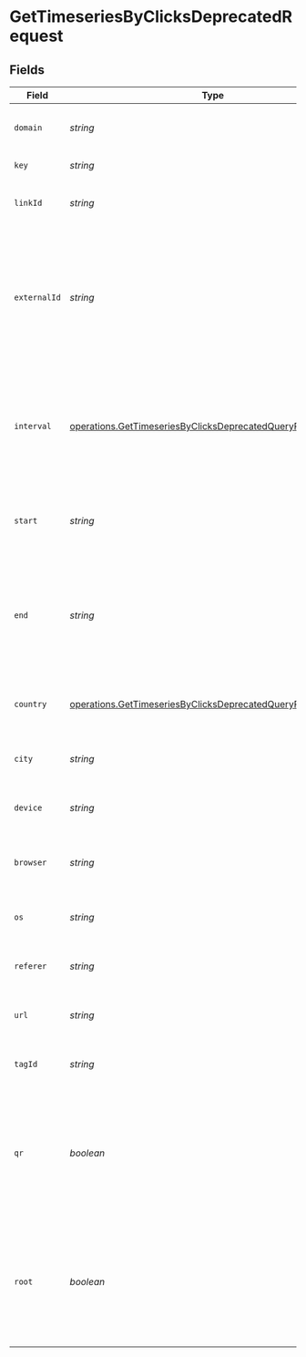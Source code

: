 # GetTimeseriesByClicksDeprecatedRequest


## Fields

| Field                                                                                                                                        | Type                                                                                                                                         | Required                                                                                                                                     | Description                                                                                                                                  |
| -------------------------------------------------------------------------------------------------------------------------------------------- | -------------------------------------------------------------------------------------------------------------------------------------------- | -------------------------------------------------------------------------------------------------------------------------------------------- | -------------------------------------------------------------------------------------------------------------------------------------------- |
| `domain`                                                                                                                                     | *string*                                                                                                                                     | :heavy_minus_sign:                                                                                                                           | The domain to filter analytics for.                                                                                                          |
| `key`                                                                                                                                        | *string*                                                                                                                                     | :heavy_minus_sign:                                                                                                                           | The short link slug.                                                                                                                         |
| `linkId`                                                                                                                                     | *string*                                                                                                                                     | :heavy_minus_sign:                                                                                                                           | The unique ID of the short link on Dub.                                                                                                      |
| `externalId`                                                                                                                                 | *string*                                                                                                                                     | :heavy_minus_sign:                                                                                                                           | This is the ID of the link in the your database. Must be prefixed with 'ext_' when passed as a query parameter.                              |
| `interval`                                                                                                                                   | [operations.GetTimeseriesByClicksDeprecatedQueryParamInterval](../../models/operations/gettimeseriesbyclicksdeprecatedqueryparaminterval.md) | :heavy_minus_sign:                                                                                                                           | The interval to retrieve analytics for. Takes precedence over start and end. If undefined, defaults to 24h.                                  |
| `start`                                                                                                                                      | *string*                                                                                                                                     | :heavy_minus_sign:                                                                                                                           | The start date and time when to retrieve analytics from.                                                                                     |
| `end`                                                                                                                                        | *string*                                                                                                                                     | :heavy_minus_sign:                                                                                                                           | The end date and time when to retrieve analytics from. If not provided, defaults to the current date.                                        |
| `country`                                                                                                                                    | [operations.GetTimeseriesByClicksDeprecatedQueryParamCountry](../../models/operations/gettimeseriesbyclicksdeprecatedqueryparamcountry.md)   | :heavy_minus_sign:                                                                                                                           | The country to retrieve analytics for.                                                                                                       |
| `city`                                                                                                                                       | *string*                                                                                                                                     | :heavy_minus_sign:                                                                                                                           | The city to retrieve analytics for.                                                                                                          |
| `device`                                                                                                                                     | *string*                                                                                                                                     | :heavy_minus_sign:                                                                                                                           | The device to retrieve analytics for.                                                                                                        |
| `browser`                                                                                                                                    | *string*                                                                                                                                     | :heavy_minus_sign:                                                                                                                           | The browser to retrieve analytics for.                                                                                                       |
| `os`                                                                                                                                         | *string*                                                                                                                                     | :heavy_minus_sign:                                                                                                                           | The OS to retrieve analytics for.                                                                                                            |
| `referer`                                                                                                                                    | *string*                                                                                                                                     | :heavy_minus_sign:                                                                                                                           | The referer to retrieve analytics for.                                                                                                       |
| `url`                                                                                                                                        | *string*                                                                                                                                     | :heavy_minus_sign:                                                                                                                           | The URL to retrieve analytics for.                                                                                                           |
| `tagId`                                                                                                                                      | *string*                                                                                                                                     | :heavy_minus_sign:                                                                                                                           | The tag ID to retrieve analytics for.                                                                                                        |
| `qr`                                                                                                                                         | *boolean*                                                                                                                                    | :heavy_minus_sign:                                                                                                                           | Filter for QR code scans. If true, filter for QR codes only. If false, filter for links only. If undefined, return both.                     |
| `root`                                                                                                                                       | *boolean*                                                                                                                                    | :heavy_minus_sign:                                                                                                                           | Filter for root domains. If true, filter for domains only. If false, filter for links only. If undefined, return both.                       |